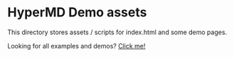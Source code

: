 # HyperMD Demo assets

This directory stores assets / scripts for index.html and some demo pages.

Looking for all examples and demos? [Click me!](../docs/examples/index.html)
